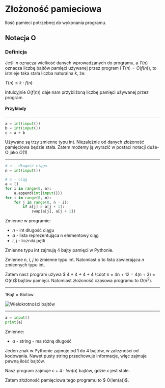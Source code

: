 # Złożoność pamieciowa

Ilość pamieci potrzebnej do wykonania programu.

## Notacja O

### Definicja

Jeśli $n$ oznacza wielkość danych wprowadzanych do programu, a $T(n)$ oznacza liczbę bajtów pamięci używanej przez program i
$T(n) = O(f(n))$, to istnieje taka stała liczba naturalna $k$, że:

$T(n) \leq k \cdot f(n)$

Intuicyjnie $O(f(n))$ daje nam przybliżoną liczbę pamięci używanej przez program.

#### Przykłady
___
```py
a = int(input())
b = int(input())
c = a + b
```

Używane są trzy zmienne typu int. Niezależnie od danych złożoność pamięciowa będzie stała. Zatem możemy ją wyrazić w postaci notacji duże-O jako $O(1)$
___

```py
# n – długość ciągu
n = int(input())

# a - ciąg
a = []
for i in range(0, n):
	a.append(int(input()))
for i in range(0, n):
	for j in range(0, n - i):
		if a[j] > a[j + 1]:
			swap(a[j], a[j + 1])
```
Zmienne w programie:
- $n$ - int długość ciągu
- $a$ - lista reprezentująca n elementowy ciąg
- $i$, $j$ - liczniki pętli

Zmienne typu int zajmują 4 bajty pamięci w Pythonie.

Zmienne $n$, $i$, $j$ to zmienne typu int. Natomiast $a$ to lista zawierająca $n$ zmiennych typu int.

Zatem nasz program używa $ 4 + 4 + 4 + 4 \cdot n = 4n + 12 = 4(n + 3) = O(n)$ bajtów pamięci.
Natomiast złożoność czasowa programu to $O(n^2)$. 
___
1Bajt = 8bitów

![Wielokrotności bajtów](../../imgs/wielokrotnosci_bajtow.png)
___

```py
a = input()
print(a)
```
Zmienne:
- $a$ - string - ma różną długość

Jeden znak w Pythonie zajmuje od $1$ do $4$ bajtów, w zależności od kodowania. Nawet pusty string przechowuje informacje, więc zajmuje pewną ilość bajtów.

Nasz program zajmuje $c + 4 \cdot len(a)$ bajtów, gdzie $c$ jest stałe.

Zatem złożoność pamięciowa tego programu to $ O(len(a))$.
